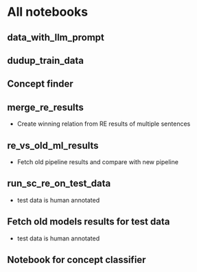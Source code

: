 
# All notebooks

## data_with_llm_prompt


## dudup_train_data

## Concept finder 

## merge_re_results
 - Create winning relation from RE results of multiple sentences 

## re_vs_old_ml_results
 - Fetch old pipeline results and compare with new pipeline

## run_sc_re_on_test_data
  - test data is human annotated 

## Fetch old models results for test data
  - test data is human annotated

## Notebook for concept classifier

